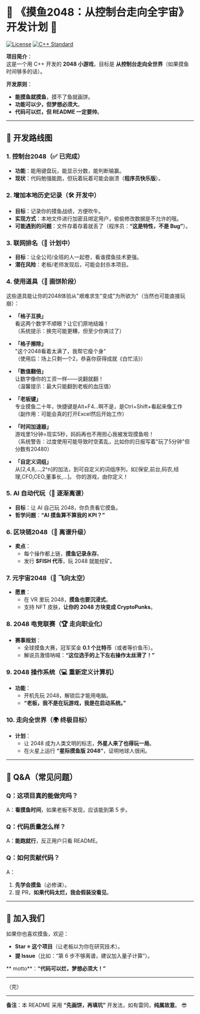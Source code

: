 # 🚀 **《摸鱼2048：从控制台走向全宇宙》开发计划** 🚀  
[![License](https://img.shields.io/badge/License-404-yellow.svg)](https://www.gnu.org/licenses/gpl-3.0)
[![C++ Standard](https://img.shields.io/badge/C++-11/14/17/20/23/26-blue.svg)](https://en.cppreference.com/)

**项目简介**：  
这是一个用 C++ 开发的 **2048 小游戏**，目标是 **从控制台走向全世界**（如果摸鱼时间够多的话）。  

**开发原则**：  
- **能摸鱼就摸鱼**，摸不了鱼就画饼。  
- **功能可以少，但梦想必须大**。  
- **代码可以烂，但 README 一定要帅**。  

---

## 📜 **开发路线图**

### **1. 控制台2048（✅ 已完成）**  
- **功能**：能用键盘玩，能显示分数，能判断输赢。  
- **现状**：代码勉强能跑，但玩着玩着可能会崩溃（**程序员快乐版**）。  

### **2. 增加本地历史记录（🛠 开发中）**  
- **目标**：记录你的摸鱼战绩，方便吹牛。
- **实现方式**：本地文件进行加密且绑定用户，偷偷修改数据是不允许的哦。  
- **可能遇到的问题**：文件存着存着就丢了（程序员：**“这是特性，不是 Bug”**）。  

### **3. 联网排名（📅 计划中）**  
- **目标**：让全公司/全班的人一起卷，看谁摸鱼技术更强。  
- **潜在风险**：老板/老师发现后，可能会封杀本项目。  

### **4. 使用道具（🤔 画饼阶段）**  

这些道具能让你的2048体验从"艰难求生"变成"为所欲为"（当然也可能直接玩崩）：

- **「格子互换」**  
  看这两个数字不顺眼？让它们原地结婚！  
  （系统提示：换完可能更糟，但至少你爽过了）

- **「格子擦除」**  
  "这个2048看着太满了，我帮它瘦个身"  
  （使用后：场上只剩一个2，恭喜你获得成就《白忙活》）

- **「数值翻倍」**  
  让数字像你的工资一样——说翻就翻！  
  （温馨提示：最大只能翻到老板的血压值）

- **「老板键」**  
  专业摸鱼二十年，快捷键是Alt+F4...啊不是，是Ctrl+Shift+看起来像工作  
  （副作用：可能会真的打开Excel然后开始工作）

- **「时间加速器」**  
  游戏里1分钟=现实5秒，妈妈再也不用担心我被发现摸鱼啦！  
  （系统警告：过度使用可能导致时空紊乱，比如你的日报写着"玩了5分钟"但分数有20480）
  
- **「自定义词组」**  
  从[2,4,8,...,2^n]的加法，到可自定义的词组序列，如[保安,前台,码农,经理,CFO,CEO,董事长,...]。
  你的游戏，由你定义！
  

### **5. AI 自动代玩（🌌 逐渐离谱）**  
- **目标**：让 AI 自己玩 2048，你负责看它摸鱼。  
- **哲学问题**：**“AI 摸鱼算不算我的 KPI？”**  

### **6. 区块链2048（💎 离谱升级）**  
- **卖点**：  
  - 每个操作都上链，**摸鱼记录永存**。  
  - 发行 **$FISH 代币**，玩 2048 就能挖矿。  

### **7. 元宇宙2048（🚀 飞向太空）**  
- **愿景**：  
  - 在 VR 里玩 2048，**摸鱼也要沉浸式**。  
  - 支持 NFT 皮肤，**让你的 2048 方块变成 CryptoPunks**。  

### **8. 2048 电竞联赛（🏆 走向职业化）**  
- **赛事规划**：  
  - 全球摸鱼大赛，冠军奖金 **0.1 个比特币**（或者等价鱼币）。  
  - 解说员激情呐喊：**“这位选手的上下左右操作太丝滑了！”**  

### **9. 2048 操作系统（💻 重新定义计算机）**  
- **功能**：  
  - 开机先玩 2048，解锁后才能用电脑。  
  - **“老板，我不是在玩游戏，我是在启动系统。”**  

### **10. 走向全世界（🌍 终极目标）**  
- **计划**：  
  - 让 2048 成为人类文明的标志，**外星人来了也得玩一局**。  
  - 在火星上运行 **“星际摸鱼版 2048”**，证明地球人很闲。  

---

## 🤷 **Q&A（常见问题）**  

### **Q：这项目真的能做完吗？**  
A：**看摸鱼时间**，如果老板不发现，应该能到第 5 步。  

### **Q：代码质量怎么样？**  
A：**能跑就行**，反正用户只看 README。  

### **Q：如何贡献代码？**  
A：  
1. **先学会摸鱼**（必修课）。  
2. 提 PR，**如果代码太烂，我会假装没看见**。  

---

## 🎉 **加入我们**  
如果你也喜欢摸鱼，欢迎：  
- **Star ⭐ 这个项目**（让老板以为你在研究技术）。  
- **提 Issue**（比如：“第 6 步不够离谱，建议加入量子计算”）。  

** motto**：**“代码可以烂，梦想必须大！”**  

---

（完）  

---

**备注**：本 README 采用 **“先画饼，再填坑”** 开发法，如有雷同，**纯属故意**。 😎
